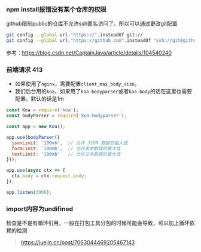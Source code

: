### npm install报错没有某个仓库的权限
github限制public的仓库不允许ssh匿名访问了。所以可以通过更改git配置
```bash
git config --global url."https://".insteadOf git://
git config --global url."https://github.com".insteadOf "ssh://git@github.com"
```
参考：https://blog.csdn.net/CaptainJava/article/details/104540240

### 前端请求 413

- 如果使用了`nginx`，需要配置`client_max_body_size`。
- 我们后台用的`koa`，如果用了`koa-bodyparser`或者`koa-body`的话在这里也需要配置。默认的话是1m

```js
const Koa = require('koa');
const bodyParser = require('koa-bodyparser');

const app = new Koa();

app.use(bodyParser({
  jsonLimit: '100mb',  // 允许 JSON 数据的最大值
  formLimit: '100mb',  // 允许表单数据的最大值
  textLimit: '100mb'   // 允许文本数据的最大值
}));

app.use(async ctx => {
  ctx.body = ctx.request.body;
});

app.listen(3000);
```
### import内容为undifined
检查是不是有循环引用，一般在打包工具分包的时候可能会导致，可以加上循环依赖的检测
> https://juejin.cn/post/7063044469205467143